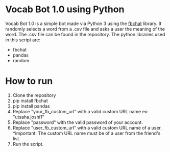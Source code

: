 # Vocab Bot 1.0 using Python

Vocab Bot 1.0 is a simple bot made via Python 3 using the [fbchat](https://fbchat.readthedocs.io/en/stable/api.html/) library. It randomly selects a word from a .csv file and asks a user the meaning of the word. The .csv file can be found in the repository. 
The python libraries used in this script are:
  - fbchat
  - pandas
  - random
  
# How to run
  1. Clone the repository
  2. pip install fbchat
  3. pip install pandas
  4. Replace "your_fb_custom_url" with a valid custom URL name ex: "utsaha.joshi1"
  5. Replace "password" with the valid password of your account.
  6. Replace "user_fb_custom_url" with a valid custom URL name of a user. *important: The custom URL name must be of a user from the friend's list.
  7. Run the script.
 
  
 
